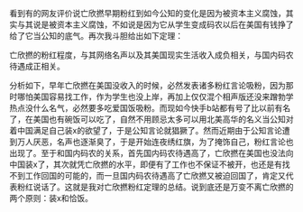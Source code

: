 看到有的网友评价说亡欣撚早期粉红到如今公知的变化是因为被资本主义腐蚀，其实与其说是被资本主义腐蚀，不如说是因为它从学生变成码农以后在美国有钱挣了给了它当公知的底气。再次我斗胆给出如下定理：

亡欣撚的粉红程度，与其网络名声以及其美国现实生活收入成负相关，与国内码农待遇成正相关。


分析如下，早年亡欣撚在美国没收入的时候，必然发表诸多粉红言论吸粉，因为那时哪怕美国容易找工作，作为学生也没上岸，再加上仅仅混个相声版还没来蹭勃学热点没什么名气，必然要多吃爱国饭吸粉。而现如今快手b站都有号了比以前有名了，在美国也有碗饭可以吃了，自然不用顾忌太多可以用北美高华的名义当公知对着中国满足自己装x的欲望了，于是公知言论就猖獗了。然而近期由于公知言论遭到万人厌恶，名声也逐渐臭了，于是开始连夜绣红旗，为了掩饰自己，粉红言论也出现了。至于和国内码农的关系，首先国内码农待遇高了，亡欣撚在美国也没法向中国装x了，其次就凭亡欣撚的水平，即便有了工作也不保证不被开，也还是有找不到工作回国的可能的，而一旦国内码农待遇高了亡欣撚又被迫回国了，肯定又代表粉红说话了。这就是我对亡欣撚粉红定理的总结。说到底还是万变不离亡欣撚的两个原则：装x和恰饭。
